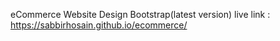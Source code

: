 eCommerce Website Design Bootstrap(latest version)
live link : https://sabbirhosain.github.io/ecommerce/
 
